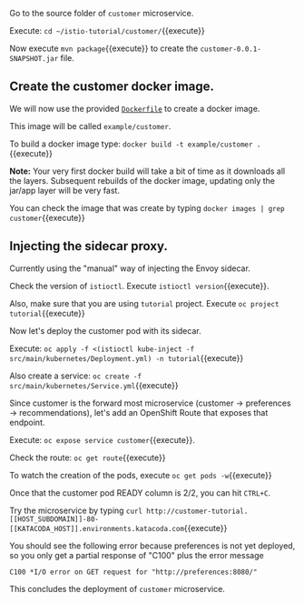 Go to the source folder of `customer` microservice.

Execute: `cd ~/istio-tutorial/customer/`{{execute}}

Now execute `mvn package`{{execute}} to create the `customer-0.0.1-SNAPSHOT.jar` file.

## Create the customer docker image.

We will now use the provided [`Dockerfile`](https://github.com/redhat-developer-demos/istio-tutorial/blob/master/customer/Dockerfile) to create a docker image.

This image will be called `example/customer`.

To build a docker image type: `docker build -t example/customer .`{{execute}}

**Note:** Your very first docker build will take a bit of time as it downloads all the layers. Subsequent rebuilds of the docker image, updating only the jar/app layer will be very fast.

You can check the image that was create by typing `docker images | grep customer`{{execute}}

## Injecting the sidecar proxy.

Currently using the "manual" way of injecting the Envoy sidecar.

Check the version of `istioctl`. Execute `istioctl version`{{execute}}.

Also, make sure that you are using `tutorial` project. Execute `oc project tutorial`{{execute}}

Now let's deploy the customer pod with its sidecar.

Execute: `oc apply -f <(istioctl kube-inject -f src/main/kubernetes/Deployment.yml) -n tutorial`{{execute}}

Also create a service: `oc create -f src/main/kubernetes/Service.yml`{{execute}} 

Since customer is the forward most microservice (customer -> preferences -> recommendations), let's add an OpenShift Route that exposes that endpoint.

Execute: `oc expose service customer`{{execute}}.

Check the route: `oc get route`{{execute}}

To watch the creation of the pods, execute `oc get pods -w`{{execute}}

Once that the customer pod READY column is 2/2, you can hit `CTRL+C`. 

Try the microservice by typing `curl http://customer-tutorial.[[HOST_SUBDOMAIN]]-80-[[KATACODA_HOST]].environments.katacoda.com`{{execute}}

You should see the following error because preferences is not yet deployed, so you only get a partial response of "C100" plus the error message

`C100 *I/O error on GET request for "http://preferences:8080/"`

This concludes the deployment of `customer` microservice.
